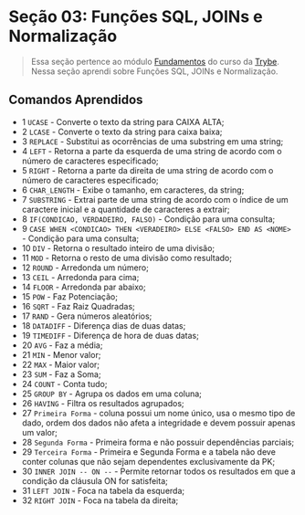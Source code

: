 # Seção 03: Funções SQL, JOINs e Normalização

>Essa seção pertence ao módulo [Fundamentos](https://github.com/Ruan-Portella/Trybe_Exercicios/tree/main/back-end) do curso da [Trybe](https://www.betrybe.com/). Nessa seção aprendi sobre Funções SQL, JOINs e Normalização.

## Comandos Aprendidos

- 1 `UCASE` - Converte o texto da string para CAIXA ALTA;
- 2 `LCASE` - Converte o texto da string para caixa baixa;
- 3 `REPLACE` - Substitui as ocorrências de uma substring em uma string;
- 4 `LEFT` - Retorna a parte da esquerda de uma string de acordo com o número de caracteres especificado;
- 5 `RIGHT` - Retorna a parte da direita de uma string de acordo com o número de caracteres especificado;
- 6 `CHAR_LENGTH` - Exibe o tamanho, em caracteres, da string;
- 7 `SUBSTRING` - Extrai parte de uma string de acordo com o índice de um caractere inicial e a quantidade de caracteres a extrair;
- 8 `IF(CONDICAO, VERDADEIRO, FALSO)` - Condição para uma consulta;
- 9 `CASE WHEN <CONDICAO> THEN <VERADEIRO> ELSE <FALSO> END AS <NOME>` - Condição para uma consulta;
- 10 `DIV` - Retorna o resultado inteiro de uma divisão;
- 11 `MOD` - Retorna o resto de uma divisão como resultado;
- 12 `ROUND` - Arredonda um número;
- 13 `CEIL` - Arredonda para cima;
- 14 `FLOOR` - Arredonda par abaixo;
- 15 `POW` - Faz Potenciação;
- 16 `SQRT` - Faz Raiz Quadradas;
- 17 `RAND` - Gera números aleatórios;
- 18 `DATADIFF` - Diferença dias de duas datas;
- 19 `TIMEDIFF` - Diferença de hora de duas datas;
- 20 `AVG` - Faz a média;
- 21 `MIN` - Menor valor;
- 22 `MAX` - Maior valor;
- 23 `SUM` - Faz a Soma;
- 24 `COUNT` - Conta tudo;
- 25 `GROUP BY` - Agrupa os dados em uma coluna;
- 26 `HAVING` - Filtra os resultados agrupados;
- 27 `Primeira Forma` - coluna possui um nome único, usa o mesmo tipo de dado, ordem dos dados não afeta a integridade e devem possuir apenas um valor;
- 28 `Segunda Forma` - Primeira forma e não possuir dependências parciais;
- 29 `Terceira Forma` - Primeira e Segunda Forma e a tabela não deve conter colunas que não sejam dependentes exclusivamente da  PK;
- 30 `INNER JOIN -- ON --` - Permite retornar todos os resultados em que a condição da cláusula ON for satisfeita;
- 31 `LEFT JOIN` - Foca na tabela da esquerda;
- 32 `RIGHT JOIN` - Foca na tabela da direita;
